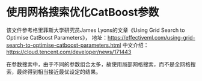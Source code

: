 # 使用网格搜索优化CatBoost参数
该文件参考格里菲斯大学研究员James Lyons的文章《Using Grid Search to Optimise CatBoost Parameters》，
地址：https://effectiveml.com/using-grid-search-to-optimise-catboost-parameters.html
中文介绍：https://cloud.tencent.com/developer/news/171443

在参数搜索中，由于不同的参数组合太多，故使用局部网格搜索，而不是全网格搜索，最终得到相当接近最优设定的结果。
